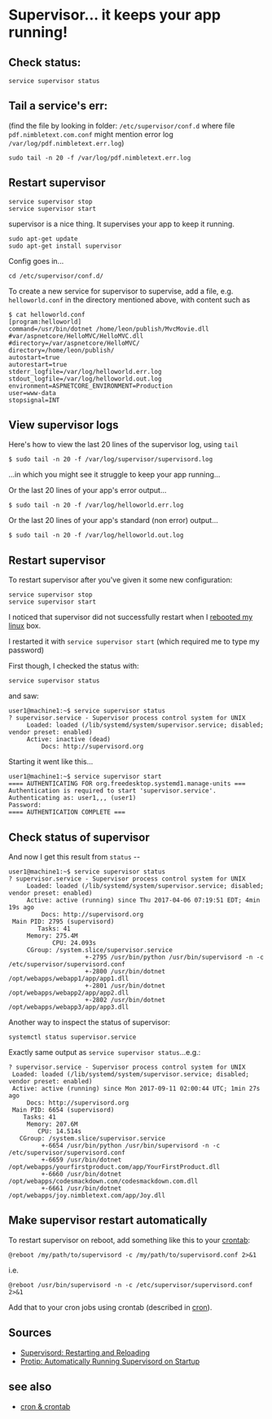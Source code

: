 ﻿# Supervisor... it keeps your app running!

## Check status:

	service supervisor status

## Tail a service's err:

(find the file by looking in folder: `/etc/supervisor/conf.d` where file `pdf.nimbletext.com.conf` might mention error log `/var/log/pdf.nimbletext.err.log`)

	sudo tail -n 20 -f /var/log/pdf.nimbletext.err.log

## Restart supervisor

	service supervisor stop
	service supervisor start

supervisor is a nice thing. It supervises your app to keep it running.

	sudo apt-get update
	sudo apt-get install supervisor

Config goes in...

	cd /etc/supervisor/conf.d/

To create a new service for supervisor to supervise, add a file, e.g. `helloworld.conf` in the directory mentioned above, with content such as

	$ cat helloworld.conf
	[program:helloworld]
	command=/usr/bin/dotnet /home/leon/publish/MvcMovie.dll
	#var/aspnetcore/HelloMVC/HelloMVC.dll
	#directory=/var/aspnetcore/HelloMVC/
	directory=/home/leon/publish/
	autostart=true
	autorestart=true
	stderr_logfile=/var/log/helloworld.err.log
	stdout_logfile=/var/log/helloworld.out.log
	environment=ASPNETCORE_ENVIRONMENT=Production
	user=www-data
	stopsignal=INT

## View supervisor logs

Here's how to view the last 20 lines of the supervisor log, using `tail`

	$ sudo tail -n 20 -f /var/log/supervisor/supervisord.log

...in which you might see it struggle to keep your app running...

Or the last 20 lines of your app's error output...

	$ sudo tail -n 20 -f /var/log/helloworld.err.log

Or the last 20 lines of your app's standard (non error) output...

	$ sudo tail -n 20 -f /var/log/helloworld.out.log

## Restart supervisor

To restart supervisor after you've given it some new configuration:

	service supervisor stop
	service supervisor start

I noticed that supervisor did not successfully restart when I [rebooted my linux](reboot.md) box.

I restarted it with `service supervisor start` (which required me to type my password)

First though, I checked the status with:

	service supervisor status

and saw:

	user1@machine1:~$ service supervisor status
	? supervisor.service - Supervisor process control system for UNIX
		 Loaded: loaded (/lib/systemd/system/supervisor.service; disabled; vendor preset: enabled)
		 Active: inactive (dead)
			 Docs: http://supervisord.org

Starting it went like this...

	user1@machine1:~$ service supervisor start
	==== AUTHENTICATING FOR org.freedesktop.systemd1.manage-units ===
	Authentication is required to start 'supervisor.service'.
	Authenticating as: user1,,, (user1)
	Password:
	==== AUTHENTICATION COMPLETE ===

## Check status of supervisor

And now I get this result from `status` --

	user1@machine1:~$ service supervisor status
	? supervisor.service - Supervisor process control system for UNIX
		 Loaded: loaded (/lib/systemd/system/supervisor.service; disabled; vendor preset: enabled)
		 Active: active (running) since Thu 2017-04-06 07:19:51 EDT; 4min 19s ago
			 Docs: http://supervisord.org
	 Main PID: 2795 (supervisord)
			Tasks: 41
		 Memory: 275.4M
				CPU: 24.093s
		 CGroup: /system.slice/supervisor.service
						 +-2795 /usr/bin/python /usr/bin/supervisord -n -c /etc/supervisor/supervisord.conf
						 +-2800 /usr/bin/dotnet /opt/webapps/webapp1/app/app1.dll
						 +-2801 /usr/bin/dotnet /opt/webapps/webapp2/app/app2.dll
						 +-2802 /usr/bin/dotnet /opt/webapps/webapp3/app/app3.dll

Another way to inspect the status of supervisor:

	systemctl status supervisor.service

Exactly same output as `service supervisor status`...e.g.:

	? supervisor.service - Supervisor process control system for UNIX
	 Loaded: loaded (/lib/systemd/system/supervisor.service; disabled; vendor preset: enabled)
	 Active: active (running) since Mon 2017-09-11 02:00:44 UTC; 1min 27s ago
		 Docs: http://supervisord.org
	 Main PID: 6654 (supervisord)
		Tasks: 41
		 Memory: 207.6M
			CPU: 14.514s
	   CGroup: /system.slice/supervisor.service
			 +-6654 /usr/bin/python /usr/bin/supervisord -n -c /etc/supervisor/supervisord.conf
			 +-6659 /usr/bin/dotnet /opt/webapps/yourfirstproduct.com/app/YourFirstProduct.dll
			 +-6660 /usr/bin/dotnet /opt/webapps/codesmackdown.com/codesmackdown.com.dll
			 +-6661 /usr/bin/dotnet /opt/webapps/joy.nimbletext.com/app/Joy.dll

## Make supervisor restart automatically

To restart supervisor on reboot, add something like this to your [crontab](cron.md):

	@reboot	/my/path/to/supervisord -c /my/path/to/supervisord.conf 2>&1

i.e.

	@reboot /usr/bin/supervisord -n -c /etc/supervisor/supervisord.conf 2>&1

Add that to your cron jobs using crontab (described in [cron](cron.md)).

## Sources

 * [Supervisord: Restarting and Reloading](http://www.onurguzel.com/supervisord-restarting-and-reloading/)
 * [Protip: Automatically Running Supervisord on Startup](https://lincolnloop.com/blog/automatically-running-supervisord-startup/)

## see also

 * [cron & crontab](cron.md)